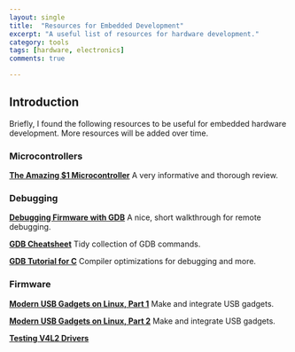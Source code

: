 ```yaml
---
layout: single
title:  "Resources for Embedded Development"
excerpt: "A useful list of resources for hardware development."
category: tools
tags: [hardware, electronics]
comments: true

---
```


## Introduction

Briefly, I found the following resources to be useful for embedded hardware development. More resources will be added over time.

### Microcontrollers

**[The Amazing $1 Microcontroller](https://jaycarlson.net/microcontrollers/)** A very informative and thorough review.

### Debugging

**[Debugging Firmware with GDB](https://interrupt.memfault.com/blog/gdb-for-firmware-1)** A nice, short walkthrough for remote debugging.

**[GDB Cheatsheet](https://darkdust.net/files/GDB%20Cheat%20Sheet.pdf)** Tidy collection of GDB commands.

**[GDB Tutorial for C](https://www.techbeamers.com/how-to-use-gdb-top-debugging-tips/)** Compiler optimizations for debugging and more.

### Firmware

**[Modern USB Gadgets on Linux, Part 1](https://www.collabora.com/news-and-blog/blog/2019/02/18/modern-usb-gadget-on-linux-and-how-to-integrate-it-with-systemd-(part-1)/)** Make and integrate USB gadgets.

**[Modern USB Gadgets on Linux, Part 2](https://www.collabora.com/news-and-blog/blog/2019/03/27/modern-usb-gadget-on-linux-and-how-to-integrate-it-with-systemd-part-2/)** Make and integrate USB gadgets.

**[Testing V4L2 Drivers](https://www.collabora.com/news-and-blog/blog/2019/05/23/testing-video4linux2-drivers-like-a-boss/)**
